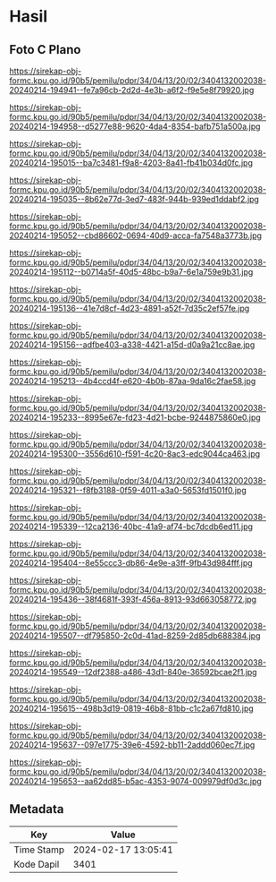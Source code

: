# Hasil

## Foto C Plano

https://sirekap-obj-formc.kpu.go.id/90b5/pemilu/pdpr/34/04/13/20/02/3404132002038-20240214-194941--fe7a96cb-2d2d-4e3b-a6f2-f9e5e8f79920.jpg

https://sirekap-obj-formc.kpu.go.id/90b5/pemilu/pdpr/34/04/13/20/02/3404132002038-20240214-194958--d5277e88-9620-4da4-8354-bafb751a500a.jpg

https://sirekap-obj-formc.kpu.go.id/90b5/pemilu/pdpr/34/04/13/20/02/3404132002038-20240214-195015--ba7c3481-f9a8-4203-8a41-fb41b034d0fc.jpg

https://sirekap-obj-formc.kpu.go.id/90b5/pemilu/pdpr/34/04/13/20/02/3404132002038-20240214-195035--8b62e77d-3ed7-483f-944b-939ed1ddabf2.jpg

https://sirekap-obj-formc.kpu.go.id/90b5/pemilu/pdpr/34/04/13/20/02/3404132002038-20240214-195052--cbd86602-0694-40d9-acca-fa7548a3773b.jpg

https://sirekap-obj-formc.kpu.go.id/90b5/pemilu/pdpr/34/04/13/20/02/3404132002038-20240214-195112--b0714a5f-40d5-48bc-b9a7-6e1a759e9b31.jpg

https://sirekap-obj-formc.kpu.go.id/90b5/pemilu/pdpr/34/04/13/20/02/3404132002038-20240214-195136--41e7d8cf-4d23-4891-a52f-7d35c2ef57fe.jpg

https://sirekap-obj-formc.kpu.go.id/90b5/pemilu/pdpr/34/04/13/20/02/3404132002038-20240214-195156--adfbe403-a338-4421-a15d-d0a9a21cc8ae.jpg

https://sirekap-obj-formc.kpu.go.id/90b5/pemilu/pdpr/34/04/13/20/02/3404132002038-20240214-195213--4b4ccd4f-e620-4b0b-87aa-9da16c2fae58.jpg

https://sirekap-obj-formc.kpu.go.id/90b5/pemilu/pdpr/34/04/13/20/02/3404132002038-20240214-195233--8995e67e-fd23-4d21-bcbe-9244875860e0.jpg

https://sirekap-obj-formc.kpu.go.id/90b5/pemilu/pdpr/34/04/13/20/02/3404132002038-20240214-195300--3556d610-f591-4c20-8ac3-edc9044ca463.jpg

https://sirekap-obj-formc.kpu.go.id/90b5/pemilu/pdpr/34/04/13/20/02/3404132002038-20240214-195321--f8fb3188-0f59-4011-a3a0-5653fd1501f0.jpg

https://sirekap-obj-formc.kpu.go.id/90b5/pemilu/pdpr/34/04/13/20/02/3404132002038-20240214-195339--12ca2136-40bc-41a9-af74-bc7dcdb6ed11.jpg

https://sirekap-obj-formc.kpu.go.id/90b5/pemilu/pdpr/34/04/13/20/02/3404132002038-20240214-195404--8e55ccc3-db86-4e9e-a3ff-9fb43d984fff.jpg

https://sirekap-obj-formc.kpu.go.id/90b5/pemilu/pdpr/34/04/13/20/02/3404132002038-20240214-195436--38f4681f-393f-456a-8913-93d663058772.jpg

https://sirekap-obj-formc.kpu.go.id/90b5/pemilu/pdpr/34/04/13/20/02/3404132002038-20240214-195507--df795850-2c0d-41ad-8259-2d85db688384.jpg

https://sirekap-obj-formc.kpu.go.id/90b5/pemilu/pdpr/34/04/13/20/02/3404132002038-20240214-195549--12df2388-a486-43d1-840e-36592bcae2f1.jpg

https://sirekap-obj-formc.kpu.go.id/90b5/pemilu/pdpr/34/04/13/20/02/3404132002038-20240214-195615--498b3d19-0819-46b8-81bb-c1c2a67fd810.jpg

https://sirekap-obj-formc.kpu.go.id/90b5/pemilu/pdpr/34/04/13/20/02/3404132002038-20240214-195637--097e1775-39e6-4592-bb11-2addd060ec7f.jpg

https://sirekap-obj-formc.kpu.go.id/90b5/pemilu/pdpr/34/04/13/20/02/3404132002038-20240214-195653--aa62dd85-b5ac-4353-9074-009979df0d3c.jpg


## Metadata

| Key        | Value               |
| ---------- | ------------------- |
| Time Stamp | 2024-02-17 13:05:41 |
| Kode Dapil | 3401                |



